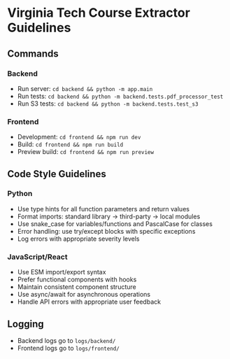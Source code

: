# Virginia Tech Course Extractor Guidelines

## Commands

### Backend
- Run server: `cd backend && python -m app.main`
- Run tests: `cd backend && python -m backend.tests.pdf_processor_test`
- Run S3 tests: `cd backend && python -m backend.tests.test_s3`

### Frontend
- Development: `cd frontend && npm run dev`
- Build: `cd frontend && npm run build`
- Preview build: `cd frontend && npm run preview`

## Code Style Guidelines

### Python
- Use type hints for all function parameters and return values
- Format imports: standard library → third-party → local modules
- Use snake_case for variables/functions and PascalCase for classes
- Error handling: use try/except blocks with specific exceptions
- Log errors with appropriate severity levels

### JavaScript/React
- Use ESM import/export syntax
- Prefer functional components with hooks
- Maintain consistent component structure
- Use async/await for asynchronous operations
- Handle API errors with appropriate user feedback

## Logging
- Backend logs go to `logs/backend/`
- Frontend logs go to `logs/frontend/`